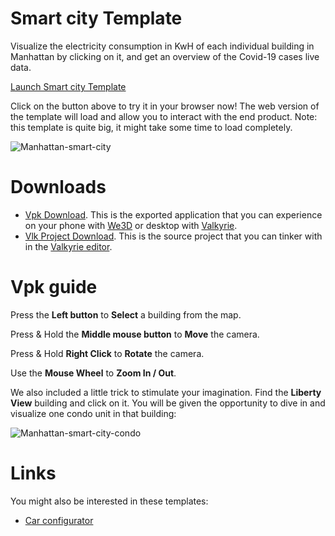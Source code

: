 # Smart city Template

Visualize the electricity consumption in KwH of each individual building in Manhattan by clicking on it, and get an overview of the Covid-19 cases live data.

<a class="btn btn-primary umami--click--bt_launch_smartcity_template" href="/vlk/samples/smart-cities/ManhattanProject-Beta.vpk">Launch Smart city Template</a>

Click on the button above to try it in your browser now! The web version of the template will load and allow you to interact with the end product. Note: this template is quite big, it might take some time to load completely.

![Manhattan-smart-city](https://cdn2.talansoft.com/ftp/img/tutorial_sample_images/Manhattan_smart-city.jpg)

# Downloads

- [Vpk Download](https://cdn2.talansoft.com/ftp/samples/ManhattanProject-Beta.vpk). This is the exported application that you can experience on your phone with [We3D](/vlk/downloads#we3d) or desktop with [Valkyrie](/vlk/downloads#vlk).
- [Vlk Project Download](https://cdn2.talansoft.com/ftp/samples/ManhattanProject-Beta.zip). This is the source project that you can tinker with in the [Valkyrie editor](/vlk/downloads#vlk).  

# Vpk guide

Press the **Left button** to **Select** a building from the map.

Press & Hold the **Middle mouse button** to **Move** the camera.

Press & Hold **Right Click** to **Rotate** the camera.

Use the **Mouse Wheel** to **Zoom In / Out**.

We also included a little trick to stimulate your imagination. Find the **Liberty View** building and click on it. You will be given the opportunity to dive in and visualize one condo unit in that building:  

![Manhattan-smart-city-condo](https://cdn2.talansoft.com/ftp/img/tutorial_sample_images/Manhattan_condo.jpg)

# Links

You might also be interested in these templates:
- [Car configurator](./car-configurator)
